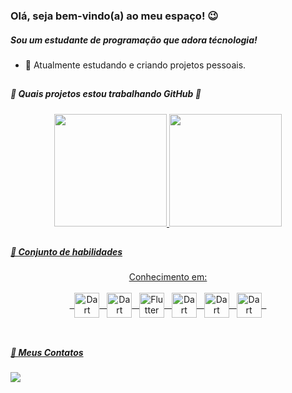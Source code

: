 ### Olá, seja bem-vindo(a) ao meu espaço! 😉

##### Sou um estudante de programação que adora técnologia!

- 💼 Atualmente estudando e criando projetos pessoais.
##

##### 💪 Quais projetos estou trabalhando GitHub 💪


<div align="center">
  <a href="https://github.com/Tichz?tab=repositories">
  <img height="180em" src="https://github-readme-stats.vercel.app/api?username=tichz&show_icons=true&theme=material-palenight&include_all_commits=true&count_private=true"/>
  <img height="180em" src="https://github-readme-stats.vercel.app/api/top-langs/?username=tichz&layout=compact&langs_count=7&theme=material-palenight"/>
</div>
  
 ##
  
  ##### 🧠 Conjunto de habilidades 
  
       
     
<div align="center">
   Conhecimento em:
      <br />
      <br />
  &nbsp
      <img align="center"  title="Dart" alt="Dart" height="40" width="40" src="https://cdn.jsdelivr.net/gh/devicons/devicon@latest/icons/kotlin/kotlin-original.svg" />
   &nbsp
      <img align="center"  title="Dart" alt="Dart" height="40" width="40" src="https://cdn.jsdelivr.net/gh/devicons/devicon@latest/icons/jetpackcompose/jetpackcompose-original.svg" />
   &nbsp
      <img align="center" title="Flutter" alt="Flutter" height="40" width="40" src="https://cdn.jsdelivr.net/gh/devicons/devicon/icons/flutter/flutter-plain.svg" />
   &nbsp
      <img align="center"  title="Dart" alt="Dart" height="40" width="40" src="https://cdn.jsdelivr.net/gh/devicons/devicon/icons/dart/dart-plain-wordmark.svg" />
   &nbsp
      <img align="center"  title="Dart" alt="Dart" height="40" width="40" src="https://cdn.jsdelivr.net/gh/devicons/devicon/icons/firebase/firebase-plain-wordmark.svg" />
  &nbsp
      <img align="center"  title="Dart" alt="Dart" height="40" width="40" src="https://cdn.jsdelivr.net/gh/devicons/devicon@latest/icons/figma/figma-original.svg" />
   &nbsp
          
     
<br />
<br /> 
    </div>


     
     
##

##### 💬 Meus Contatos 
  
  <div>
    <a href="https://www.linkedin.com/in/fernando-tichz/" target="_blank"><img src="https://img.shields.io/badge/-LinkedIn-%230077B5?style=for-the-badge&logo=linkedin&logoColor=white" target="_blank"></a>
   </div>

  
